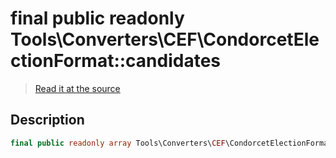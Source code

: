 # final public readonly Tools\Converters\CEF\CondorcetElectionFormat::candidates

> [Read it at the source](https://github.com/julien-boudry/Condorcet/blob/master/src/Tools/Converters/CEF/CondorcetElectionFormat.php#L17)

## Description    

```php
final public readonly array Tools\Converters\CEF\CondorcetElectionFormat->candidates 
```


